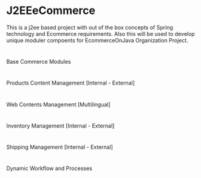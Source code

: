 # J2EEeCommerce
This is a j2ee based project with out of the box concepts of Spring technology and Ecommerce requirements.
Also this will be used to develop unique moduler compoents for EcommerceOnJava Organization Project.

#
Base Commerce Modules
#
Products Content Management [Internal - External]
#
Web Contents Management [Multilingual]
#
Inventory Management [Internal - External]
#
Shipping Management [Internal - External]
#
Dynamic Workflow and Processes
